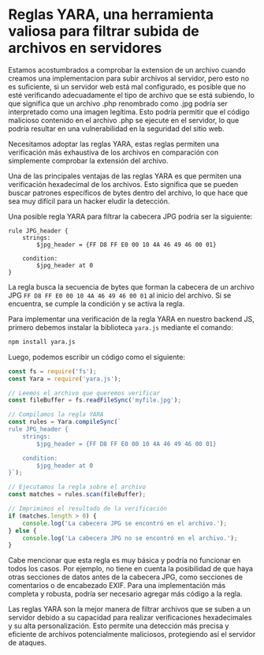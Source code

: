 # Reglas YARA, una herramienta valiosa para filtrar subida de archivos en servidores 

Estamos acostumbrados a comprobar la extension de un archivo cuando creamos una implementacion para subir archivos al servidor, pero esto no es suficiente,  si un servidor web está mal configurado, es posible que no esté verificando adecuadamente el tipo de archivo que se está subiendo, lo que significa que un archivo .php renombrado como .jpg podría ser interpretado como una imagen legítima. Esto podría permitir que el código malicioso contenido en el archivo .php se ejecute en el servidor, lo que podría resultar en una vulnerabilidad en la seguridad del sitio web.

Necesitamos adoptar las reglas YARA, estas reglas permiten una verificación más exhaustiva de los archivos en comparación con simplemente comprobar la extensión del archivo. 

Una de las principales ventajas de las reglas YARA es que permiten una verificación hexadecimal de los archivos. Esto significa que se pueden buscar patrones específicos de bytes dentro del archivo, lo que hace que sea muy difícil para un hacker eludir la detección.  

Una posible regla YARA para filtrar la cabecera JPG podría ser la siguiente:

```YARA
rule JPG_header {
    strings:
        $jpg_header = {FF D8 FF E0 00 10 4A 46 49 46 00 01}

    condition:
        $jpg_header at 0
}
```

La regla busca la secuencia de bytes que forman la cabecera de un archivo JPG `FF D8 FF E0 00 10 4A 46 49 46 00 01` al inicio del archivo. Si se encuentra, se cumple la condición y se activa la regla.

Para implementar una verificación de la regla YARA en nuestro backend JS, primero debemos instalar la biblioteca `yara.js` mediante el comando:

```bash
npm install yara.js
```

Luego, podemos escribir un código como el siguiente:

```javascript
const fs = require('fs');
const Yara = require('yara.js');

// Leemos el archivo que queremos verificar
const fileBuffer = fs.readFileSync('myfile.jpg');

// Compilamos la regla YARA
const rules = Yara.compileSync(`
rule JPG_header {
    strings:
        $jpg_header = {FF D8 FF E0 00 10 4A 46 49 46 00 01}

    condition:
        $jpg_header at 0
}`);

// Ejecutamos la regla sobre el archivo
const matches = rules.scan(fileBuffer);

// Imprimimos el resultado de la verificación
if (matches.length > 0) {
    console.log('La cabecera JPG se encontró en el archivo.');
} else {
    console.log('La cabecera JPG no se encontró en el archivo.');
}

```


Cabe mencionar que esta regla es muy básica y podría no funcionar en todos los casos. Por ejemplo, no tiene en cuenta la posibilidad de que haya otras secciones de datos antes de la cabecera JPG, como secciones de comentarios o de encabezado EXIF. Para una implementación más completa y robusta, podría ser necesario agregar más código a la regla.

Las reglas YARA son la mejor manera de filtrar archivos que se suben a un servidor debido a su capacidad para realizar verificaciones hexadecimales y su alta personalización. Esto permite una detección más precisa y eficiente de archivos potencialmente maliciosos, protegiendo así el servidor de ataques.
